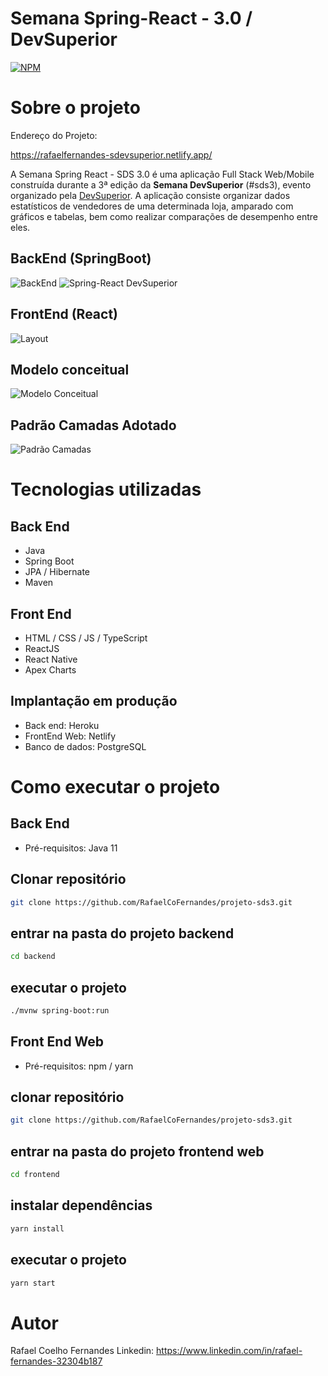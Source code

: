 # Semana Spring-React - 3.0 / DevSuperior

[![NPM](https://img.shields.io/npm/l/react)]() 

# Sobre o projeto

Endereço do Projeto:

https://rafaelfernandes-sdevsuperior.netlify.app/

A Semana Spring React - SDS 3.0 é uma aplicação Full Stack Web/Mobile construída durante a 3ª edição da **Semana DevSuperior** (#sds3), evento organizado pela [DevSuperior](https://devsuperior.com "Site da DevSuperior").
A aplicação consiste organizar dados estatísticos de vendedores de uma determinada loja, amparado com gráficos e tabelas, bem como realizar comparações de desempenho entre eles.

## BackEnd (SpringBoot)

![BackEnd](https://user-images.githubusercontent.com/81786010/133176367-ce4a49a1-11df-4092-95eb-a77077ef366d.png)
![Spring-React DevSuperior](https://user-images.githubusercontent.com/81786010/133176519-c5054094-c3b0-4a02-8438-739e1689f41b.png)
## FrontEnd (React)
![Layout](https://user-images.githubusercontent.com/81786010/133176361-a598b9db-15e3-4f2e-a7ce-0de07b2d0e2c.png)
## Modelo conceitual
![Modelo Conceitual](https://user-images.githubusercontent.com/81786010/133176643-ad753720-21d4-4d41-a7c5-68d5a929dc4a.png)
## Padrão Camadas Adotado
![Padrão Camadas](https://user-images.githubusercontent.com/81786010/133176633-1933e6ac-7a0b-4ab2-920e-4c9159934094.png)
# Tecnologias utilizadas
## Back End
- Java
- Spring Boot
- JPA / Hibernate
- Maven

## Front End
- HTML / CSS / JS / TypeScript
- ReactJS
- React Native
- Apex Charts

## Implantação em produção
- Back end: Heroku
- FrontEnd Web: Netlify
- Banco de dados: PostgreSQL

# Como executar o projeto

## Back End
- Pré-requisitos: 
Java 11

## Clonar repositório
```bash
git clone https://github.com/RafaelCoFernandes/projeto-sds3.git
```
## entrar na pasta do projeto backend
```bash
cd backend
```
## executar o projeto
```bash
./mvnw spring-boot:run
```
## Front End Web
- Pré-requisitos:
npm / yarn
## clonar repositório
```bash
git clone https://github.com/RafaelCoFernandes/projeto-sds3.git
```
## entrar na pasta do projeto frontend web
```bash
cd frontend
```
## instalar dependências
```bash
yarn install
```
## executar o projeto
```bash
yarn start
```
# Autor

Rafael Coelho Fernandes
Linkedin: https://www.linkedin.com/in/rafael-fernandes-32304b187
